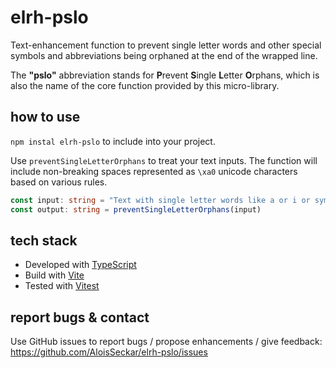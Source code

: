 # elrh-pslo
Text-enhancement function to prevent single letter words and other special symbols and abbreviations being orphaned at the end of the wrapped line.

The **"pslo"** abbreviation stands for **P**revent **S**ingle **L**etter **O**rphans, which is also the name of the core function provided by this micro-library.

## how to use

`npm instal elrh-pslo` to include into your project.

Use `preventSingleLetterOrphans` to treat your text inputs. The function will include non-breaking spaces represented as `\xa0` unicode characters based on various rules. 

```ts
const input: string = "Text with single letter words like a or i or symbols like % and various others."
const output: string = preventSingleLetterOrphans(input)
```

## tech stack

- Developed with [TypeScript](https://www.typescriptlang.org/)
- Build with [Vite](https://vitejs.dev/)
- Tested with [Vitest](https://vitest.dev/)

## report bugs & contact

Use GitHub issues to report bugs / propose enhancements / give feedback:
https://github.com/AloisSeckar/elrh-pslo/issues
